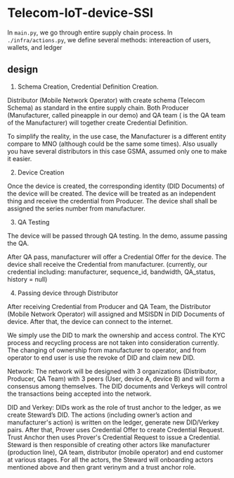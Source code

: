 # Telecom-IoT-device-SSI


In `main.py`, we go through entire supply chain process.
In `./infra/actions.py`, we define several methods: intereaction of users, wallets, and ledger


## design

1. Schema Creation, Credential Definition Creation. 

Distributor (Mobile Network Operator)  with create schema (Telecom Schema) as standard in the entire supply chain. Both Producer (Manufacturer, called pineapple in our demo) and QA team ( is the QA team of the Manufacturer) will together create Credential Definition.

To simplify the reality, in the use case, the Manufacturer is a different entity compare to MNO (although could be the same some times). Also usually you have several distributors in this case GSMA, assumed only one to make it easier.


2. Device Creation

Once the device is created, the corresponding identity (DID Documents) of the device will be created. The device will be treated as an independent thing and receive the credential from Producer. The device shall  shall be assigned the series number from manufacturer.


3. QA Testing

The device will be passed through QA testing. In the demo, assume passing the QA.

After QA pass, manufacturer will offer a Credential Offer for the device. The device shall receive the Credential from manufacturer. (currently, our credential including: manufacturer, sequence_id, bandwidth, QA_status, history = null)


4. Passing device through Distributor

After receiving Credential from Producer and QA Team, the Distributor (Mobile Network Operator) will assigned and MSISDN in DID Documents of device. After that, the device can connect to the internet.



We simply use the DID to mark the ownership and access control. The KYC process and recycling process are not taken into consideration currently. The changing of ownership from manufacturer to operator, and from operator to end user is use the revoke of DID and claim new DID.

Network: The network will be designed with 3 organizations (Distributor, Producer, QA Team) with 3 peers (User, device A, device B) and will form a consensus among themselves. The DID documents and Verkeys will control the transactions being accepted into the network. 

DID and Verkey: DIDs work as the role of trust anchor to the ledger, as we create Steward’s DID. The actions (including owner’s action and manufacturer's action) is written on the ledger, generate new DID/Verkey pairs. After that, Prover uses Credential Offer to create Credential Request. Trust Anchor then uses Prover's Credential Request to issue a Credential. Steward is then responsible of creating other actors like manufacturer (production line), QA team, distributor (mobile operator) and end customer at various stages. For all the actors, the Steward will onboarding actors mentioned above and then grant verinym and a trust anchor role.
